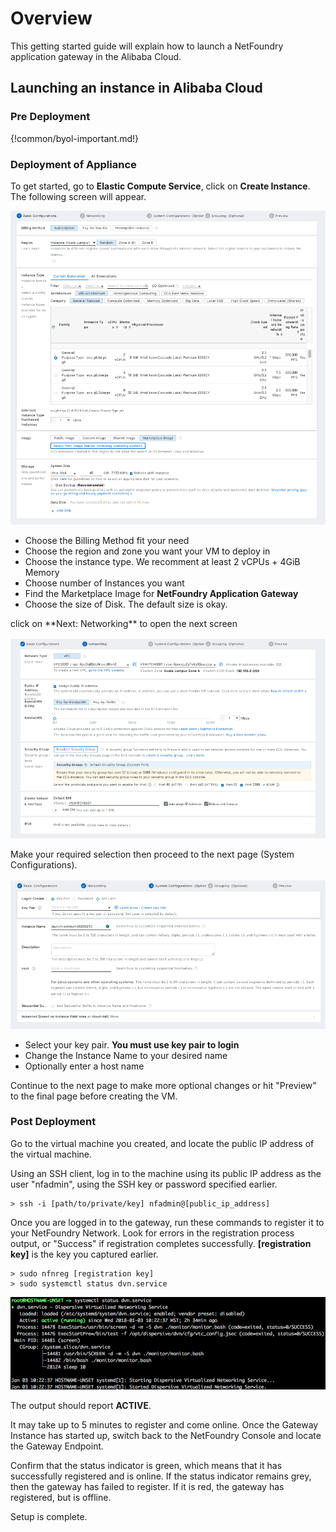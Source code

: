 # Overview
This getting started guide will explain how to launch a NetFoundry application gateway in the Alibaba Cloud.


## Launching an instance in Alibaba Cloud

### Pre Deployment

{!common/byol-important.md!}

### Deployment of Appliance

To get started, go to **Elastic Compute Service**, click on **Create Instance**.
The following screen will appear.

![Image](../images/AliLaunch1.png)

<ul>
<li>Choose the Billing Method fit your need </li>
<li>Choose the region and zone you want your VM to deploy in </li>
<li>Choose the instance type. We recomment at least 2 vCPUs + 4GiB Memory </li>
<li>Choose number of Instances you want </li>
<li>Find the Marketplace Image for <strong>NetFoundry Application Gateway</strong></li>
<li>Choose the size of Disk. The default size is okay.</li>
</ul>
click on **Next: Networking** to open the next screen

![Image](../images/AliLaunch2.png)

Make your required selection then proceed to the next page (System Configurations).

![Image](../images/AliLaunch3.png)

<ul>
<li>Select your key pair. <strong>You must use key pair to login</strong></li>
<li>Change the Instance Name to your desired name</li>
<li>Optionally enter a host name</li>
</ul>

Continue to the next page to make more optional changes or hit "Preview" to the final page before creating the VM.

### Post Deployment

Go to the virtual machine you created, and locate the public IP address of the virtual machine.

Using an SSH client, log in to the machine using its public IP address as the user "nfadmin", using the SSH key or password specified earlier.

    > ssh -i [path/to/private/key] nfadmin@[public_ip_address]

Once you are logged in to the gateway, run these commands to register it to your NetFoundry Network. Look for errors in the registration process output, or "Success" if registration completes successfully. **\[registration key\]** is the key you captured earlier.

    > sudo nfnreg [registration key]
    > sudo systemctl status dvn.service

![image](../images/AzureStack06.png)

The output should report **ACTIVE**.

It may take up to 5 minutes to register and come online. Once the Gateway Instance has started up, switch back to the NetFoundry Console and locate the Gateway Endpoint.

Confirm that the status indicator is green, which means that it has successfully registered and is online. If the status indicator remains grey, then the gateway has failed to register. If it is red, the gateway has registered, but is offline.

Setup is complete.

